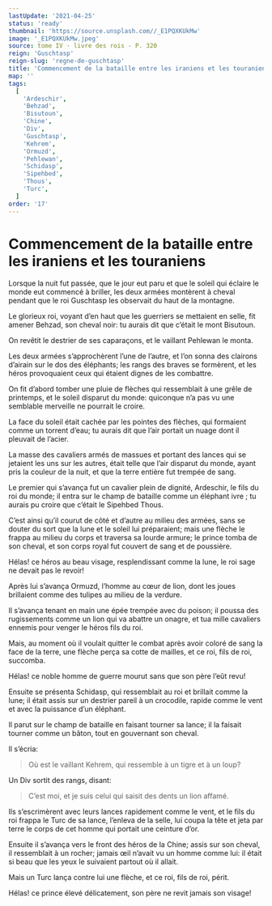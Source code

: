 ```yaml
---
lastUpdate: '2021-04-25'
status: 'ready'
thumbnail: 'https://source.unsplash.com//_E1PQXKUkMw'
image: '_E1PQXKUkMw.jpeg'
source: tome IV - livre des rois - P. 320
reign: 'Guschtasp'
reign-slug: 'regne-de-guschtasp'
title: 'Commencement de la bataille entre les iraniens et les touraniens | Le Livre des Rois | Shâhnâmeh'
map: ''
tags:
  [
    'Ardeschir',
    'Behzad',
    'Bisutoun',
    'Chine',
    'Div',
    'Guschtasp',
    'Kehrem',
    'Ormuzd',
    'Pehlewan',
    'Schidasp',
    'Sipehbed',
    'Thous',
    'Turc',
  ]
order: '17'
---
```


# Commencement de la bataille entre les iraniens et les touraniens

Lorsque la nuit fut passée, que le jour eut paru et que le soleil qui éclaire le monde eut commencé à briller, les deux armées montèrent à cheval pendant que le roi Guschtasp les observait du haut de la montagne.

Le glorieux roi, voyant d’en haut que les guerriers se mettaient en selle, fit amener Behzad, son cheval noir: tu aurais dit que c’était le mont Bisutoun.

On revêtit le destrier de ses caparaçons, et le vaillant Pehlewan le monta.

Les deux armées s’approchèrent l’une de l’autre, et l’on sonna des clairons d’airain sur le dos des éléphants; les rangs des braves se formèrent, et les héros provoquaient ceux qui étaient dignes de les combattre.

On fit d’abord tomber une pluie de flèches qui ressemblait à une grêle de printemps, et le soleil disparut du monde: quiconque n’a pas vu une semblable merveille ne pourrait le croire.

La face du soleil était cachée par les pointes des flèches, qui formaient comme un torrent d’eau; tu aurais dit que l’air portait un nuage dont il pleuvait de l’acier.

La masse des cavaliers armés de massues et portant des lances qui se jetaient les uns sur les autres, était telle que l’air disparut du monde, ayant pris la couleur de la nuit, et que la terre entière fut trempée de sang.

Le premier qui s’avança fut un cavalier plein de dignité, Ardeschir, le fils du roi du monde; il entra sur le champ de bataille comme un éléphant ivre ; tu aurais pu croire que c’était le Sipehbed Thous.

C’est ainsi qu’il courut de côté et d’autre au milieu des armées, sans se douter du sort que la lune et le soleil lui préparaient; mais une flèche le frappa au milieu du corps et traversa sa lourde armure; le prince tomba de son cheval, et son corps royal fut couvert de sang et de poussière.

Hélas! ce héros au beau visage, resplendissant comme la lune, le roi sage ne devait pas le revoir!

Après lui s’avança Ormuzd, l’homme au cœur de lion, dont les joues brillaient comme des tulipes au milieu de la verdure.

Il s’avança tenant en main une épée trempée avec du poison; il poussa des rugissements comme un lion qui va abattre un onagre, et tua mille cavaliers ennemis pour venger le héros fils du roi.

Mais, au moment où il voulait quitter le combat après avoir coloré de sang la face de la terre, une flèche perça sa cotte de mailles, et ce roi, fils de roi, succomba.

Hélas! ce noble homme de guerre mourut sans que son père l’eût revu!

Ensuite se présenta Schidasp, qui ressemblait au roi et brillait comme la lune; il était assis sur un destrier pareil à un crocodile, rapide comme le vent et avec la puissance d’un éléphant.

Il parut sur le champ de bataille en faisant tourner sa lance; il la faisait tourner comme un bâton, tout en gouvernant son cheval.

Il s’écria:

> Où est le vaillant Kehrem, qui ressemble à un tigre et à un loup?

Un Div sortit des rangs, disant:

> C’est moi, et je suis celui qui saisit des dents un lion affamé.

Ils s’escrimèrent avec leurs lances rapidement comme le vent, et le fils du roi frappa le Turc de sa lance, l’enleva de la selle, lui coupa la tête et jeta par terre le corps de cet homme qui portait une ceinture d’or.

Ensuite il s’avança vers le front des héros de la Chine; assis sur son cheval, il ressemblait à un rocher; jamais œil n’avait vu un homme comme lui: il était si beau que les yeux le suivaient partout où il allait.

Mais un Turc lança contre lui une flèche, et ce roi, fils de roi, périt.

Hélas! ce prince élevé délicatement, son père ne revit jamais son visage!
